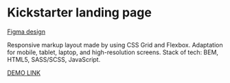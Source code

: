# Kickstarter landing page

[Figma design](https://www.figma.com/file/5jdcVOv7NiA0l0HGfqEyHC/%E2%84%9611-(kickstarter)-(Copy)?node-id=0%3A1)

Responsive markup layout made by using CSS Grid and Flexbox. Adaptation for mobile, tablet, laptop, and high-resolution screens. Stack of tech: BEM, HTML5, SASS/SCSS, JavaScript.

[DEMO LINK](https://kerpichonka.github.io/layout_miami/)
